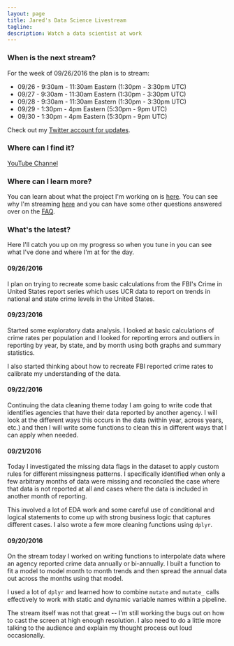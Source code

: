```yaml
---
layout: page
title: Jared's Data Science Livestream
tagline:
description: Watch a data scientist at work
---
```


### When is the next stream?

For the week of 09/26/2016 the plan is to stream:

- 09/26 - 9:30am - 11:30am Eastern (1:30pm - 3:30pm UTC)
- 09/27 - 9:30am - 11:30am Eastern (1:30pm - 3:30pm UTC)
- 09/28 - 9:30am - 11:30am Eastern (1:30pm - 3:30pm UTC)
- 09/29 - 1:30pm - 4pm Eastern (5:30pm - 9pm UTC)
- 09/30 - 1:30pm - 4pm Eastern (5:30pm - 9pm UTC)

Check out my [Twitter account for updates](http://www.twitter.com/jknowles).

### Where can I find it?
[YouTube Channel](https://www.youtube.com/user/debatemanjk)

### Where can I learn more?

You can learn about what the project I'm working on is [here](pages/project.html).
You can see why I'm streaming [here](pages/whystream.html) and you can have
some other questions answered over on the [FAQ](pages/faq.html).

### What's the latest?

Here I'll catch you up on my progress so when you tune in you can see what I've
done and where I'm at for the day.

#### 09/26/2016

I plan on trying to recreate some basic calculations from the FBI's Crime in
United States report series which uses UCR data to report on trends in national
and state crime levels in the United States.

#### 09/23/2016

Started some exploratory data analysis. I looked at basic calculations of
crime rates per population and I looked for reporting errors and outliers in
reporting by year, by state, and by month using both graphs and summary
statistics.

I also started thinking about how to recreate FBI reported crime rates to
calibrate my understanding of the data.

#### 09/22/2016

Continuing the data cleaning theme today I am going to write code that identifies
agencies that have their data reported by another agency. I will look at the
different ways this occurs in the data (within year, across years, etc.) and
then I will write some functions to clean this in different ways that I can
apply when needed.

#### 09/21/2016

Today I investigated the missing data flags in the dataset to apply
custom rules for different missingness patterns. I specifically identified
when only a few arbitrary months of data were missing and reconciled the case
where that data is not reported at all and cases where the data is included in
another month of reporting.

This involved a lot of EDA work and some careful use of conditional and
logical statements to come up with strong business logic that captures different
cases. I also wrote a few more cleaning functions using `dplyr`.

#### 09/20/2016

On the stream today I worked on writing functions to interpolate data where an
agency reported crime data annually or bi-annually. I built a function to fit
a model to model month to month trends and then spread the annual data out
across the months using that model.

I used a lot of `dplyr` and learned how to combine `mutate` and `mutate_` calls
effectively to work with static and dynamic variable names within a pipeline.

The stream itself was not that great -- I'm still working the bugs out on how to
cast the screen at high enough resolution. I also need to do a little more talking
to the audience and explain my thought process out loud occasionally.
